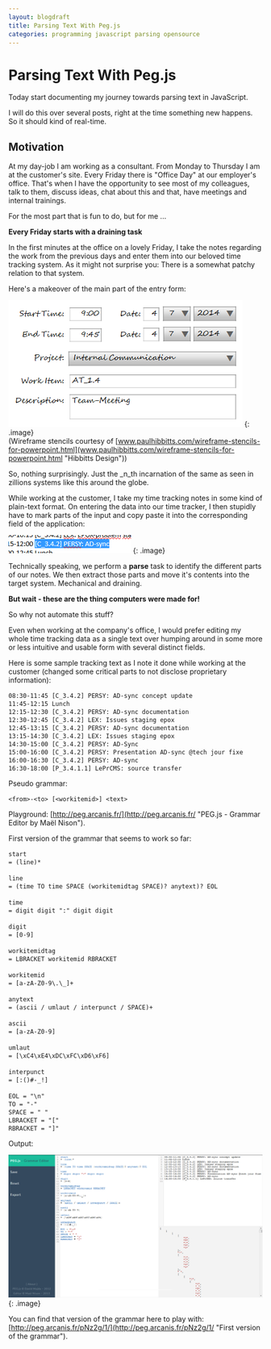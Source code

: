 ```yaml
---
layout: blogdraft
title: Parsing Text With Peg.js
categories: programming javascript parsing opensource
---
```


# Parsing Text With Peg.js

Today start documenting my journey towards parsing text in JavaScript. 

I will do this over several posts, right at the time something new happens. So it should kind of real-time.

## Motivation

At my day-job I am working as a consultant. From Monday to Thursday I am at the customer's site. Every Friday there is "Office Day" at our employer's office. That's when I have the opportunity to see most of my colleagues, talk to them, discuss ideas, chat about this and that, have meetings and internal trainings.

For the most part that is fun to do, but for me ...

**Every Friday starts with a draining task**

In the first minutes at the office on a lovely Friday, I take the notes regarding the work from the previous days and enter them into our beloved time tracking system. As it might not surprise you: There is a somewhat patchy relation to that system.

Here's a makeover of the main part of the entry form: 

![Sketch of a time tracking entry form](/images/posts/PegJs/TimeTrackingEntryForm.png)
{: .image}  
(Wireframe stencils courtesy of [www.paulhibbitts.com/wireframe-stencils-for-powerpoint.html](www.paulhibbitts.com/wireframe-stencils-for-powerpoint.html "Hibbitts Design"))

So, nothing surprisingly. Just the _n_th incarnation of the same as seen in zillions systems like this around the globe.

While working at the customer, I take my time tracking notes in some kind of plain-text format. On entering the data into our time tracker, I then stupidly have to mark parts of the input and copy paste it into the corresponding field of the application:

![Marked Time Data](/images/posts/PegJs/MarkedTimeData.png)
{: .image}

Technically speaking, we perform a **parse** task to identify the different parts of our notes. We then extract those parts and move it's contents into the target system. Mechanical and draining.

**But wait - these are the thing computers were made for!**

So why not automate this stuff?

Even when working at the company's office, I would prefer editing my whole time tracking data as a single text over humping around in some more or less intuitive and usable form with several distinct fields.

Here is some sample tracking text as I note it done while working at the customer (changed some critical parts to not disclose proprietary information):

    08:30-11:45 [C_3.4.2] PERSY: AD-sync concept update
    11:45-12:15 Lunch
    12:15-12:30 [C_3.4.2] PERSY: AD-sync documentation
    12:30-12:45 [C_3.4.2] LEX: Issues staging epox
    12:45-13:15 [C_3.4.2] PERSY: AD-sync documentation
    13:15-14:30 [C_3.4.2] LEX: Issues staging epox
    14:30-15:00 [C_3.4.2] PERSY: AD-Sync
    15:00-16:00 [C_3.4.2] PERSY: Presentation AD-sync @tech jour fixe
    16:00-16:30 [C_3.4.2] PERSY: AD-sync
    16:30-18:00 [P_3.4.1.1] LePrCMS: source transfer
    
Pseudo grammar:

    <from>-<to> [<workitemid>] <text>

Playground: [http://peg.arcanis.fr/](http://peg.arcanis.fr/ "PEG.js - Grammar Editor by Maël Nison").

First version of the grammar that seems to work so far: 

    start
    = (line)*
    
    line
    = (time TO time SPACE (workitemidtag SPACE)? anytext)? EOL
    
    time
    = digit digit ":" digit digit
    
    digit
    = [0-9]
    
    workitemidtag
    = LBRACKET workitemid RBRACKET
    
    workitemid
    = [a-zA-Z0-9\.\_]+
    
    anytext
    = (ascii / umlaut / interpunct / SPACE)+
    
    ascii
    = [a-zA-Z0-9]
    
    umlaut
    = [\xC4\xE4\xDC\xFC\xD6\xF6]
    
    interpunct
    = [:()#-_!]
    
    EOL = "\n"
    TO = "-"
    SPACE = " "
    LBRACKET = "["
    RBRACKET = "]"
    
Output:

![Screenshot of the Grammar Editor](/images/posts/PegJs/ScreenshotGrammarEditor.png)
{: .image}

You can find that version of the grammar here to play with: [http://peg.arcanis.fr/pNz2g/1/](http://peg.arcanis.fr/pNz2g/1/ "First version of the grammar").
